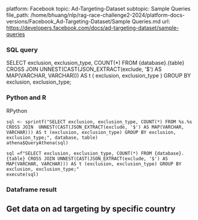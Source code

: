 platform: Facebook
topic: Ad-Targeting-Dataset
subtopic: Sample Queries
file_path: /home/bhuang/nlp/rag-race-challenge2-2024/platform-docs-versions/Facebook_Ad-Targeting-Dataset/Sample Queries.md
url: https://developers.facebook.com/docs/ad-targeting-dataset/sample-queries

### SQL query

SELECT
    exclusion,
    exclusion\_type,
    COUNT(\*)
FROM {database}.{table}
CROSS JOIN UNNEST(CAST(JSON\_EXTRACT(exclude, '$') AS MAP(VARCHAR, VARCHAR))) AS t (
        exclusion,
        exclusion\_type
    )
GROUP BY
    exclusion,
    exclusion\_type;

### Python and R

RPython

    sql <- sprintf("SELECT exclusion, exclusion_type, COUNT(*) FROM %s.%s CROSS JOIN  UNNEST(CAST(JSON_EXTRACT(exclude, '$') AS MAP(VARCHAR, VARCHAR))) AS t (exclusion, exclusion_type) GROUP BY exclusion, exclusion_type;", database, table)
    athena$QueryAthena(sql)

    sql =f"SELECT exclusion, exclusion_type, COUNT(*) FROM {database}.{table} CROSS JOIN UNNEST(CAST(JSON_EXTRACT(exclude, '$') AS MAP(VARCHAR, VARCHAR))) AS t (exclusion, exclusion_type) GROUP BY exclusion, exclusion_type;"
    execute(sql)

### Dataframe result

## Get data on ad targeting by specific country